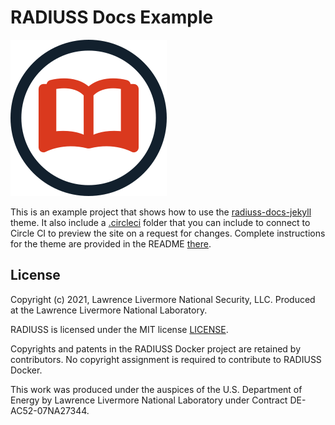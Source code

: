 # RADIUSS Docs Example

![img/radiuss-librarian.png](img/radiuss-librarian.png)

This is an example project that shows how to use the [radiuss-docs-jekyll](https://github.com/rse-radiuss/radiuss-docs-jekyll) theme. It also include a [.circleci](.circleci) folder that you can include
to connect to Circle CI to preview the site on a request for changes.
Complete instructions for the theme are provided in the README [there](https://github.com/rse-radiuss/radiuss-docs-jekyll).

License
-------

Copyright (c) 2021, Lawrence Livermore National Security, LLC. 
Produced at the Lawrence Livermore National Laboratory.

RADIUSS is licensed under the MIT license [LICENSE](./LICENSE).

Copyrights and patents in the RADIUSS Docker project are retained by
contributors. No copyright assignment is required to contribute to RADIUSS
Docker.

This work was produced under the auspices of the U.S. Department of
Energy by Lawrence Livermore National Laboratory under Contract
DE-AC52-07NA27344.

